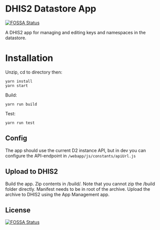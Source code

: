 # DHIS2 Datastore App
[![FOSSA Status](https://app.fossa.io/api/projects/git%2Bgithub.com%2Fdhis2%2Fdatastore-app.svg?type=shield)](https://app.fossa.io/projects/git%2Bgithub.com%2Fdhis2%2Fdatastore-app?ref=badge_shield)

A DHIS2 app for managing and editing keys and namespaces in the datastore.

# Installation
 Unzip, cd to directory then:
``` ssh 
yarn install
yarn start 
 ```
Build: 
``` ssh 
yarn run build
``` 


Test:
``` ssh 
yarn run test
``` 

## Config
 The app should use the current D2 instance API, but in dev you can configure
 the API-endpoint in `/webapp/js/constants/apiUrl.js`
 
 
## Upload to DHIS2
 Build the app. Zip contents in /build/. Note that you cannot zip the /build folder directly. 
 Manifest needs to be in root of the archive.
 Upload the archive to DHIS2 using the App Management app.


## License
[![FOSSA Status](https://app.fossa.io/api/projects/git%2Bgithub.com%2Fdhis2%2Fdatastore-app.svg?type=large)](https://app.fossa.io/projects/git%2Bgithub.com%2Fdhis2%2Fdatastore-app?ref=badge_large)